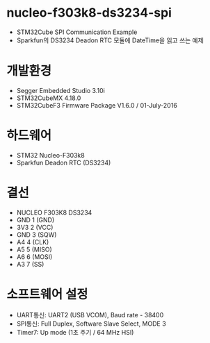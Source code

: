 # nucleo-f303k8-ds3234-spi
 - STM32Cube SPI Communication Example
 - Sparkfun의 DS3234 Deadon RTC 모듈에 DateTime을 읽고 쓰는 예제

# 개발환경
 - Segger Embedded Studio 3.10i
 - STM32CubeMX 4.18.0
 - STM32CubeF3 Firmware Package V1.6.0 / 01-July-2016

# 하드웨어
 - STM32 Nucleo-F303k8
 - Sparkfun Deadon RTC (DS3234)

# 결선
 - NUCLEO F303K8             DS3234
 -   GND                     1 (GND)
 -   3V3                     2 (VCC)
 -   GND                     3 (SQW)
 -   A4                      4 (CLK)
 -   A5                      5 (MISO)
 -   A6                      6 (MOSI)
 -   A3                      7 (SS)

# 소프트웨어 설정
 - UART통신: UART2 (USB VCOM), Baud rate - 38400
 - SPI통신: Full Duplex, Software Slave Select, MODE 3
 - Timer7: Up mode (1초 주기 / 64 MHz HSI)
